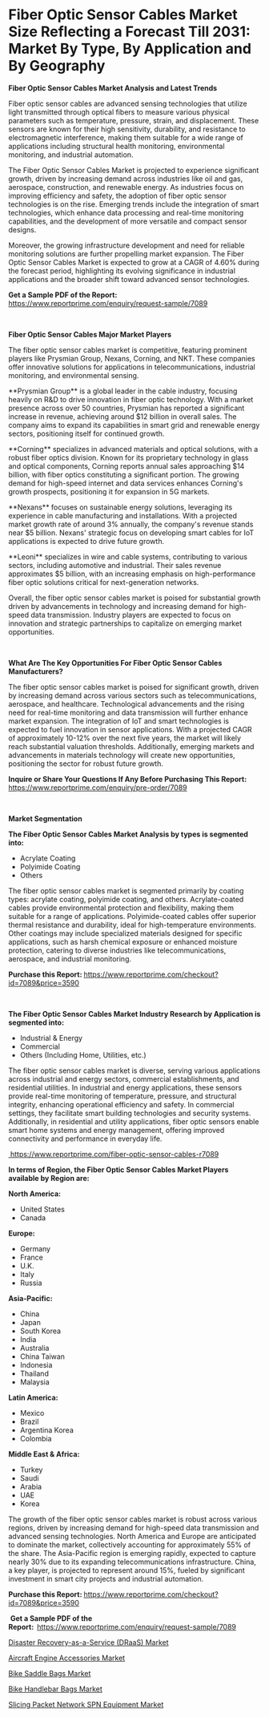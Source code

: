 <p><h1>Fiber Optic Sensor Cables Market Size Reflecting a Forecast Till 2031: Market By Type, By Application and By Geography</h1></p><p><strong>Fiber Optic Sensor Cables Market Analysis and Latest Trends</strong></p>
<p><p>Fiber optic sensor cables are advanced sensing technologies that utilize light transmitted through optical fibers to measure various physical parameters such as temperature, pressure, strain, and displacement. These sensors are known for their high sensitivity, durability, and resistance to electromagnetic interference, making them suitable for a wide range of applications including structural health monitoring, environmental monitoring, and industrial automation.</p><p>The Fiber Optic Sensor Cables Market is projected to experience significant growth, driven by increasing demand across industries like oil and gas, aerospace, construction, and renewable energy. As industries focus on improving efficiency and safety, the adoption of fiber optic sensor technologies is on the rise. Emerging trends include the integration of smart technologies, which enhance data processing and real-time monitoring capabilities, and the development of more versatile and compact sensor designs.</p><p>Moreover, the growing infrastructure development and need for reliable monitoring solutions are further propelling market expansion. The Fiber Optic Sensor Cables Market is expected to grow at a CAGR of 4.60% during the forecast period, highlighting its evolving significance in industrial applications and the broader shift toward advanced sensor technologies.</p></p>
<p><strong>Get a Sample PDF of the Report:&nbsp;</strong> <a href="https://www.reportprime.com/enquiry/request-sample/7089">https://www.reportprime.com/enquiry/request-sample/7089</a></p>
<p>&nbsp;</p>
<p><strong>Fiber Optic Sensor Cables Major Market Players</strong></p>
<p><p>The fiber optic sensor cables market is competitive, featuring prominent players like Prysmian Group, Nexans, Corning, and NKT. These companies offer innovative solutions for applications in telecommunications, industrial monitoring, and environmental sensing. </p><p>**Prysmian Group** is a global leader in the cable industry, focusing heavily on R&D to drive innovation in fiber optic technology. With a market presence across over 50 countries, Prysmian has reported a significant increase in revenue, achieving around $12 billion in overall sales. The company aims to expand its capabilities in smart grid and renewable energy sectors, positioning itself for continued growth.</p><p>**Corning** specializes in advanced materials and optical solutions, with a robust fiber optics division. Known for its proprietary technology in glass and optical components, Corning reports annual sales approaching $14 billion, with fiber optics constituting a significant portion. The growing demand for high-speed internet and data services enhances Corning's growth prospects, positioning it for expansion in 5G markets.</p><p>**Nexans** focuses on sustainable energy solutions, leveraging its experience in cable manufacturing and installations. With a projected market growth rate of around 3% annually, the company's revenue stands near $5 billion. Nexans' strategic focus on developing smart cables for IoT applications is expected to drive future growth.</p><p>**Leoni** specializes in wire and cable systems, contributing to various sectors, including automotive and industrial. Their sales revenue approximates $5 billion, with an increasing emphasis on high-performance fiber optic solutions critical for next-generation networks.</p><p>Overall, the fiber optic sensor cables market is poised for substantial growth driven by advancements in technology and increasing demand for high-speed data transmission. Industry players are expected to focus on innovation and strategic partnerships to capitalize on emerging market opportunities.</p></p>
<p>&nbsp;</p>
<p><strong>What Are The Key Opportunities For Fiber Optic Sensor Cables Manufacturers?</strong></p>
<p><p>The fiber optic sensor cables market is poised for significant growth, driven by increasing demand across various sectors such as telecommunications, aerospace, and healthcare. Technological advancements and the rising need for real-time monitoring and data transmission will further enhance market expansion. The integration of IoT and smart technologies is expected to fuel innovation in sensor applications. With a projected CAGR of approximately 10-12% over the next five years, the market will likely reach substantial valuation thresholds. Additionally, emerging markets and advancements in materials technology will create new opportunities, positioning the sector for robust future growth.</p></p>
<p><strong>Inquire or Share Your Questions If Any Before Purchasing This Report:</strong> <a href="https://www.reportprime.com/enquiry/pre-order/7089">https://www.reportprime.com/enquiry/pre-order/7089</a></p>
<p>&nbsp;</p>
<p><strong>Market Segmentation</strong></p>
<p><strong>The Fiber Optic Sensor Cables Market Analysis by types is segmented into:</strong></p>
<p><ul><li>Acrylate Coating</li><li>Polyimide Coating</li><li>Others</li></ul></p>
<p><p>The fiber optic sensor cables market is segmented primarily by coating types: acrylate coating, polyimide coating, and others. Acrylate-coated cables provide environmental protection and flexibility, making them suitable for a range of applications. Polyimide-coated cables offer superior thermal resistance and durability, ideal for high-temperature environments. Other coatings may include specialized materials designed for specific applications, such as harsh chemical exposure or enhanced moisture protection, catering to diverse industries like telecommunications, aerospace, and industrial monitoring.</p></p>
<p><strong>Purchase this Report:&nbsp;</strong><a href="https://www.reportprime.com/checkout?id=7089&price=3590">https://www.reportprime.com/checkout?id=7089&price=3590</a></p>
<p>&nbsp;</p>
<p><strong>The Fiber Optic Sensor Cables Market Industry Research by Application is segmented into:</strong></p>
<p><ul><li>Industrial & Energy</li><li>Commercial</li><li>Others (Including Home, Utilities, etc.)</li></ul></p>
<p><p>The fiber optic sensor cables market is diverse, serving various applications across industrial and energy sectors, commercial establishments, and residential utilities. In industrial and energy applications, these sensors provide real-time monitoring of temperature, pressure, and structural integrity, enhancing operational efficiency and safety. In commercial settings, they facilitate smart building technologies and security systems. Additionally, in residential and utility applications, fiber optic sensors enable smart home systems and energy management, offering improved connectivity and performance in everyday life.</p></p>
<p><a href="https://www.reportprime.com/fiber-optic-sensor-cables-r7089">&nbsp;https://www.reportprime.com/fiber-optic-sensor-cables-r7089</a></p>
<p><strong>In terms of Region, the Fiber Optic Sensor Cables Market Players available by Region are:</strong></p>
<p>
    <p> <strong> North America: </strong>
        <ul>
            <li>United States</li>
            <li>Canada</li>
        </ul>
        </p> 
    <p> <strong> Europe: </strong>
        <ul>
            <li>Germany</li>
            <li>France</li>
            <li>U.K.</li>
            <li>Italy</li>
            <li>Russia</li>
        </ul>
        </p> 
    <p> <strong> Asia-Pacific: </strong>
        <ul>
            <li>China</li>
            <li>Japan</li>
            <li>South Korea</li>
            <li>India</li>
            <li>Australia</li>
            <li>China Taiwan</li>
            <li>Indonesia</li>
            <li>Thailand</li>
            <li>Malaysia</li>
        </ul>
        </p> 
    <p> <strong> Latin America: </strong>
        <ul>
            <li>Mexico</li>
            <li>Brazil</li>
            <li>Argentina Korea</li>
            <li>Colombia</li>
        </ul>
        </p> 
    <p> <strong> Middle East & Africa: </strong>
        <ul>
            <li>Turkey</li>
            <li>Saudi</li>
            <li>Arabia</li>
            <li>UAE</li>
            <li>Korea</li>
        </ul>
    </p>
    </p>
<p><p>The growth of the fiber optic sensor cables market is robust across various regions, driven by increasing demand for high-speed data transmission and advanced sensing technologies. North America and Europe are anticipated to dominate the market, collectively accounting for approximately 55% of the share. The Asia-Pacific region is emerging rapidly, expected to capture nearly 30% due to its expanding telecommunications infrastructure. China, a key player, is projected to represent around 15%, fueled by significant investment in smart city projects and industrial automation.</p></p>
<p><strong>Purchase this Report: </strong><a href="https://www.reportprime.com/checkout?id=7089&price=3590">https://www.reportprime.com/checkout?id=7089&price=3590</a></p>
<p>&nbsp;<strong>Get a Sample PDF of the Report:&nbsp;&nbsp;</strong><a href="https://www.reportprime.com/enquiry/request-sample/7089">https://www.reportprime.com/enquiry/request-sample/7089</a></p>
<p><strong></strong></p>
<p><p><a href="https://issuu.com/reportprime-2/docs/disaster-recovery-as-a-service-draa_4c53ad7c73683b">Disaster Recovery-as-a-Service (DRaaS) Market</a></p><p><a href="https://www.linkedin.com/pulse/global-aircraft-engine-accessories-market-opportunities-b111c?trackingId=oKUr9GQkTWqNo11%2BI4CdoQ%3D%3D">Aircraft Engine Accessories Market</a></p><p><a href="https://medium.com/@jjkh377/market-leaders-and-laggards-global-bike-saddle-bags-market-trends-and-forecast-2024-2031-7f9548d52963">Bike Saddle Bags Market</a></p><p><a href="https://medium.com/@jjkh377/market-dynamics-and-future-trends-in-the-global-bike-handlebar-bags-market-sector-forecasted-for-767f498ed84f">Bike Handlebar Bags Market</a></p><p><a href="https://github.com/BryceTownsendr/Market-Research-Report-List-6/blob/main/slicing-packet-network-spn-equipment-market.md">Slicing Packet Network SPN Equipment Market</a></p></p>